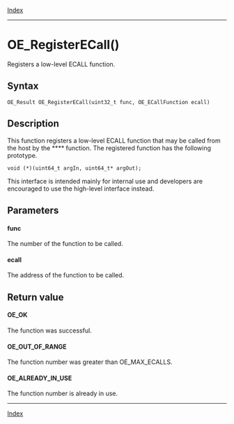 [Index](index.md)

---
# OE_RegisterECall()

Registers a low-level ECALL function.

## Syntax

    OE_Result OE_RegisterECall(uint32_t func, OE_ECallFunction ecall)
## Description 

This function registers a low-level ECALL function that may be called from the host by the **** function. The registered function has the following prototype.

```
void (*)(uint64_t argIn, uint64_t* argOut);
```



This interface is intended mainly for internal use and developers are encouraged to use the high-level interface instead.



## Parameters

#### func

The number of the function to be called.

#### ecall

The address of the function to be called.

## Return value

#### OE_OK

The function was successful.

#### OE_OUT_OF_RANGE

The function number was greater than OE_MAX_ECALLS.

#### OE_ALREADY_IN_USE

The function number is already in use.

---
[Index](index.md)

